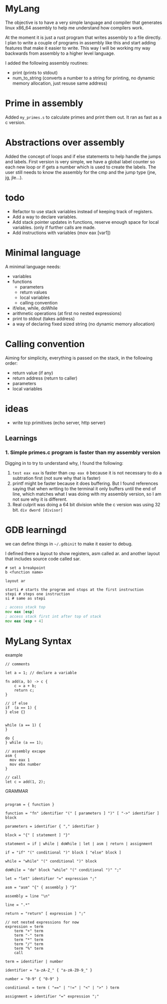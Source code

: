 
# MyLang

The objective is to have a very simple language and compiler that generates linux x86_64 assembly to help me
understand how compilers work.


At the moment it is just a rust program that writes assembly to a file directly.
I plan to write a couple of programs in assembly like this and start adding features that make it easier to write.
This way I will be working my way backwards from assembly to a higher level language.


I added the following assembly routines:
- print (prints to stdout)
- num_to_string (converts a number to a string for printing, no dynamic memory allocation, just resuse same address)

# Prime in assembly

Added `my_primes.s` to calculate primes and print them out. It ran as fast as a c version.

# Abstractions over assembly

Added the concept of loops and if else statements to help handle the jumps and labels.
First version is very simple, we have a global label counter so each new loop or if gets a number
which is used to create the labels.
The user still needs to know the assembly for the cmp and the jump type (jne, jg, jle...).

# todo
- Refactor to use stack variables instead of keeping track of registers.
- Add a way to declare variables.
- Add stack pointer updates in functions, reserve enough space for local variables. (only if further calls are made.
- Add instructions with variables (mov eax [var1])


# Minimal language

A minimal language needs:
- variables
- functions
	- parameters
	- return values
	- local variables
	- calling convention
- if/else, while, doWhile
- arithmetic operations (at first no nested expressions)
- print to stdout (takes address)
- a way of declaring fixed sized string (no dynamic memory allocation)

# Calling convention

Aiming for simplicity, everything is passed on the stack, in the following order:
- return value  (if any)
- return address (return to caller)
- parameters
- local variables


# ideas
- write tcp primitives (echo server, http server)

## Learnings

### 1. Simple primes.c program is faster than my assembly version

Digging in to try to understand why, I found the following:


1. `test eax eax` is faster than `cmp eax 0` because it is not necessary to do a subtration first (not sure why that is faster)
2. printf might be faster because it does buffering.
	But I found references saying that when wrtting to the terminal it only buffers until the end of line, which matches what I was doing with my assembly version, so I am not sure why it is different.
3. Real culprit was doing a 64 bit division while the c version was using 32 bit. `div dword [divisor]`


# GDB learningd

we can define things in `~/.gdbinit` to make it easier to debug.

I defined there a layout to show registers, asm called ar.
and another layout that includes source code called sar.

```gdb
# set a breakpoint
b <function name>

layout ar

starti # starts the program and stops at the first instruction
stepi # steps one instruction
si # same as stepi
```

```asm
; access stack top
mov eax [esp]
; access stack first int after top of stack
mov eax [esp + 4]
```


# MyLang Syntax

example

```
// comments

let a = 1; // declare a variable

fn add(a, b) -> c {
	c = a + b;
	return c;
}

// if else
if  (a == 1) {
} else {}


while (a == 1) {
}

do {
} while (a == 1);

// assembly excape
asm {
  mov eax 1
  mov ebx number
}

// call
let c = add(1, 2);
```

GRAMMAR


```

program = { function }

function = "fn" identifier "(" [ parameters ] ")" [ "->" identifier ] block

parameters = identifier { "," identifier } 

block = "{" [ statement ] "}"

statement = if | while | doWhile | let | asm | return | assignment

if = "if" "(" conditional ")" block [ "else" block ]

while = "while" "(" conditional ")" block

doWhile = "do" block "while" "(" conditional ")" ";"

let = "let" identifier "=" expression ";"

asm = "asm" "{" { assembly } "}"

assembly = line "\n"

line = ".*"

return = "return" [ expression ] ";"

// not nested expressions for now
expression = term
	term "+" term
	term "-" term
	term "*" term
	term "/" term
	term "%" term
	call

term = identifier | number

identifier = "a-zA-Z_" { "a-zA-Z0-9_" }

number = "0-9" { "0-9" }

conditional = term ( "==" | "!=" | "<" | ">" ) term

assignment = identifier "=" expression ";"
```

